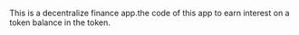 This is a decentralize finance app.the code of this app to earn interest on a token balance in the token.

